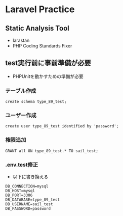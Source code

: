 # Laravel Practice

## Static Analysis Tool
- larastan
- PHP Coding Standards Fixer

## test実行前に事前準備が必要
- PHPUnitを動かすための準備が必要

### テーブル作成
```mysql
create schema type_89_test;
```

### ユーザー作成
```mysql
create user type_89_test identified by 'password';
```

### 権限追加
```mysql
GRANT all ON type_89_test.* TO sail_test;
```
### .env.test修正
- 以下に書き換える
```dotenv
DB_CONNECTION=mysql
DB_HOST=mysql
DB_PORT=3306
DB_DATABASE=type_89_test
DB_USERNAME=sail_test
DB_PASSWORD=password
```

